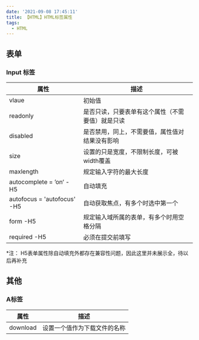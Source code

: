 ```yaml
---
date: '2021-09-08 17:45:11'
title: 【HTML】HTML标签属性
tags:
  - HTML
---
```


## 表单

### Input 标签

| 属性                        | 描述                                             |
| --------------------------- | ------------------------------------------------ |
| vlaue                       | 初始值                                           |
| readonly                    | 是否只读，只要表单有这个属性（不需要值）就是只读 |
| disabled                    | 是否禁用，同上，不需要值，属性值对结果没有影响   |
| size                        | 设置的只是宽度，不限制长度，可被width覆盖        |
| maxlength                   | 规定输入字符的最大长度                           |
| autocomplete = ’on‘ -H5     | 自动填充                                         |
| autofocus = 'autofocus' -H5 | 自动获取焦点，有多个时选中第一个                 |
| form -H5                    | 规定输入域所属的表单，有多个时用空格分隔         |
| required -H5                | 必须在提交前填写                                 |

*注： H5表单属性除自动填充外都存在兼容性问题，因此这里并未展示全，待以后再补充



## 其他

### A标签

| 属性     | 描述                         |
| -------- | ---------------------------- |
| download | 设置一个值作为下载文件的名称 |




